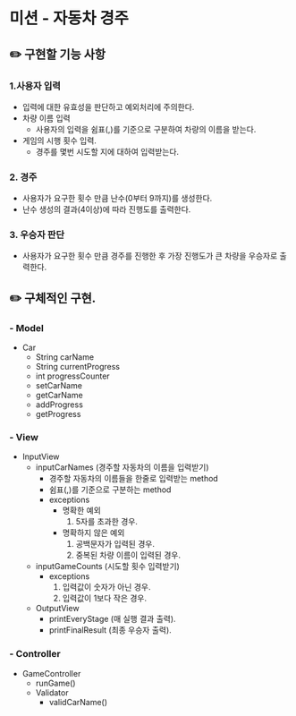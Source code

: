 # 미션 - 자동차 경주
## ✏️ 구현할 기능 사항
### 1.사용자 입력
  - 입력에 대한 유효성을 판단하고 예외처리에 주의한다.
  - 차량 이름 입력
    - 사용자의 입력을 쉼표(,)를 기준으로 구분하여 차량의 이름을 받는다.
  - 게임의 시행 횟수 입력.
    - 경주를 몇번 시도할 지에 대하여 입력받는다.

### 2. 경주
  - 사용자가 요구한 횟수 만큼 난수(0부터 9까지)를 생성한다.
  - 난수 생성의 결과(4이상)에 따라 진행도를 출력한다.

### 3. 우승자 판단
  - 사용자가 요구한 횟수 만큼 경주를 진행한 후 가장 진행도가 큰 차량을 우승자로 출력한다.


## ✏️ 구체적인 구현.
### - Model
- Car
  - String carName
  - String currentProgress
  - int progressCounter
  - setCarName
  - getCarName
  - addProgress
  - getProgress

### - View
- InputView
  - inputCarNames (경주할 자동차의 이름을 입력받기)
    - 경주할 자동차의 이름들을 한줄로 입력받는 method
    - 쉼표(,)를 기준으로 구분하는 method
    - exceptions
      - 명확한 예외
        1. 5자를 초과한 경우.
      - 명확하지 않은 예외
        1. 공백문자가 입력된 경우.
        2. 중복된 차량 이름이 입력된 경우.
  - inputGameCounts (시도할 횟수 입력받기)
    - exceptions
      1. 입력값이 숫자가 아닌 경우.
      2. 입력값이 1보다 작은 경우.
  - OutputView
    - printEveryStage (매 실행 결과 출력).
    - printFinalResult (최종 우승자 출력).
### - Controller
  - GameController
    - runGame()
    - Validator
      - validCarName()